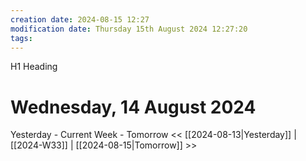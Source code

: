```yaml
---
creation date: 2024-08-15 12:27
modification date: Thursday 15th August 2024 12:27:20
tags:
---
```

H1 Heading
# Wednesday, 14 August 2024

Yesterday - Current Week - Tomorrow
<< [[2024-08-13|Yesterday]] | [[2024-W33]] | [[2024-08-15|Tomorrow]] >>